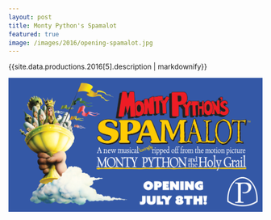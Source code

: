 ```yaml
---
layout: post
title: Monty Python's Spamalot 
featured: true
image: /images/2016/opening-spamalot.jpg
---
```


{{site.data.productions.2016[5].description | markdownify}}

![](/images/2016/opening-spamalot.jpg)